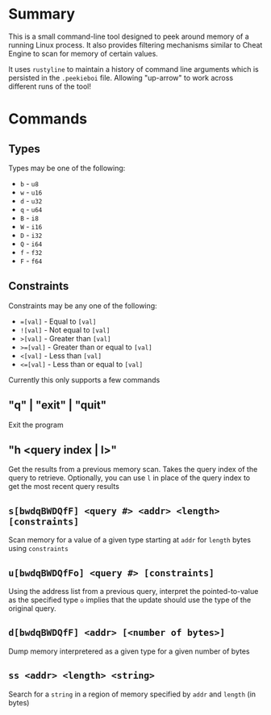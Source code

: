 # Summary

This is a small command-line tool designed to peek around memory of a running
Linux process. It also provides filtering mechanisms similar to Cheat Engine
to scan for memory of certain values.

It uses `rustyline` to maintain a history of command line arguments which is
persisted in the `.peekieboi` file. Allowing "up-arrow" to work across
different runs of the tool!

# Commands

## Types

Types may be one of the following:

- `b` - `u8`
- `w` - `u16`
- `d` - `u32`
- `q` - `u64`
- `B` - `i8`
- `W` - `i16`
- `D` - `i32`
- `Q` - `i64`
- `f` - `f32`
- `F` - `f64`

## Constraints

Constraints may be any one of the following:

- `=[val]`  - Equal to `[val]`
- `![val]`  - Not equal to `[val]`
- `>[val]`  - Greater than `[val]`
- `>=[val]` - Greater than or equal to `[val]`
- `<[val]`  - Less than `[val]`
- `<=[val]` - Less than or equal to `[val]`

Currently this only supports a few commands

## "q" | "exit" | "quit"

Exit the program

## "h <query index | l>"

Get the results from a previous memory scan. Takes the query index of the query
to retrieve. Optionally, you can use `l` in place of the query index to get the
most recent query results

## `s[bwdqBWDQfF] <query #> <addr> <length> [constraints]`

Scan memory for a value of a given type starting at `addr` for `length` bytes
using `constraints`

## `u[bwdqBWDQfFo] <query #> [constraints]`

Using the address list from a previous query, interpret the pointed-to-value as
the specified type `o` implies that the update should use the type of the
original query.

## `d[bwdqBWDQfF] <addr> [<number of bytes>]`

Dump memory interpretered as a given type for a given number of bytes

## `ss <addr> <length> <string>`

Search for a `string` in a region of memory specified by `addr` and `length` (in bytes)

